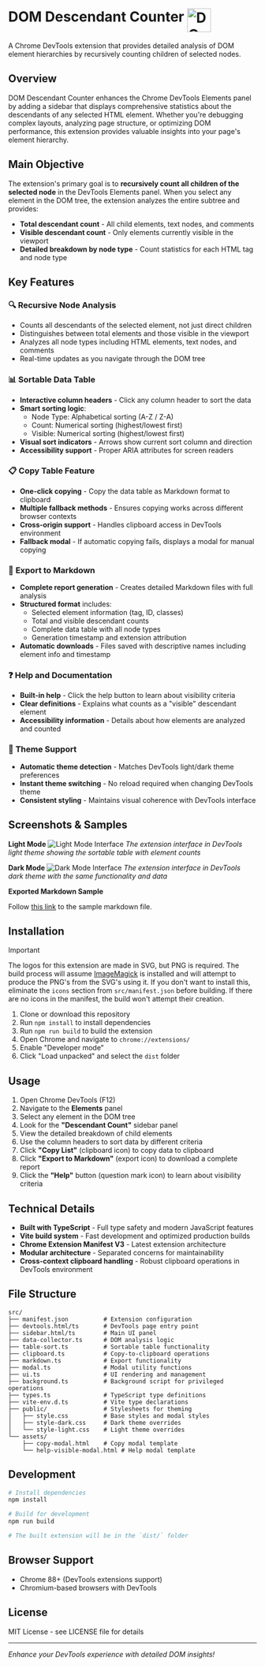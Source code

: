 # DOM Descendant Counter <img src="src/assets/icon48.svg" alt="DOM Descendant Counter Logo" width="48" height="48" align="top">

A Chrome DevTools extension that provides detailed analysis of DOM element hierarchies by recursively counting children of selected nodes.

## Overview

DOM Descendant Counter enhances the Chrome DevTools Elements panel by adding a sidebar that displays comprehensive statistics about the descendants of any selected HTML element. Whether you're debugging complex layouts, analyzing page structure, or optimizing DOM performance, this extension provides valuable insights into your page's element hierarchy.

## Main Objective

The extension's primary goal is to **recursively count all children of the selected node** in the DevTools Elements panel. When you select any element in the DOM tree, the extension analyzes the entire subtree and provides:

- **Total descendant count** - All child elements, text nodes, and comments
- **Visible descendant count** - Only elements currently visible in the viewport  
- **Detailed breakdown by node type** - Count statistics for each HTML tag and node type

## Key Features

### 🔍 **Recursive Node Analysis**
- Counts all descendants of the selected element, not just direct children
- Distinguishes between total elements and those visible in the viewport
- Analyzes all node types including HTML elements, text nodes, and comments
- Real-time updates as you navigate through the DOM tree

### 📊 **Sortable Data Table**
- **Interactive column headers** - Click any column header to sort the data
- **Smart sorting logic**:
  - Node Type: Alphabetical sorting (A-Z / Z-A)
  - Count: Numerical sorting (highest/lowest first)
  - Visible: Numerical sorting (highest/lowest first)
- **Visual sort indicators** - Arrows show current sort column and direction
- **Accessibility support** - Proper ARIA attributes for screen readers

### 📋 **Copy Table Feature**
- **One-click copying** - Copy the data table as Markdown format to clipboard
- **Multiple fallback methods** - Ensures copying works across different browser contexts
- **Cross-origin support** - Handles clipboard access in DevTools environment
- **Fallback modal** - If automatic copying fails, displays a modal for manual copying

### 📁 **Export to Markdown**
- **Complete report generation** - Creates detailed Markdown files with full analysis
- **Structured format** includes:
  - Selected element information (tag, ID, classes)
  - Total and visible descendant counts
  - Complete data table with all node types
  - Generation timestamp and extension attribution
- **Automatic downloads** - Files saved with descriptive names including element info and timestamp

### ❓ **Help and Documentation**
- **Built-in help** - Click the help button to learn about visibility criteria
- **Clear definitions** - Explains what counts as a "visible" descendant element
- **Accessibility information** - Details about how elements are analyzed and counted

### 🎨 **Theme Support**
- **Automatic theme detection** - Matches DevTools light/dark theme preferences
- **Instant theme switching** - No reload required when changing DevTools theme
- **Consistent styling** - Maintains visual coherence with DevTools interface

## Screenshots & Samples

**Light Mode**
![Light Mode Interface](docs/light-mode-screenshot.png)
*The extension interface in DevTools light theme showing the sortable table with element counts*

**Dark Mode**
![Dark Mode Interface](docs/dark-mode-screenshot.png)
*The extension interface in DevTools dark theme with the same functionality and data*

**Exported Markdown Sample**

Follow [this link](docs/export-sample.md) to the sample markdown file.

## Installation

> [!IMPORTANT]
> The logos for this extension are made in SVG, but PNG is required.  The build process will assume [ImageMagick](https://imagemagick.org/) is installed and will attempt to produce the PNG's from the SVG's using it.  If you don't want to install this, eliminate the `icons` section from `src/manifest.json` before building.  If there are no icons in the manifest, the build won't attempt their creation.

1. Clone or download this repository
2. Run `npm install` to install dependencies
3. Run `npm run build` to build the extension
4. Open Chrome and navigate to `chrome://extensions/`
5. Enable "Developer mode" 
6. Click "Load unpacked" and select the `dist` folder

## Usage

1. Open Chrome DevTools (F12)
2. Navigate to the **Elements** panel
3. Select any element in the DOM tree
4. Look for the **"Descendant Count"** sidebar panel
5. View the detailed breakdown of child elements
6. Use the column headers to sort data by different criteria
7. Click **"Copy List"** (clipboard icon) to copy data to clipboard
8. Click **"Export to Markdown"** (export icon) to download a complete report
9. Click the **"Help"** button (question mark icon) to learn about visibility criteria

## Technical Details

- **Built with TypeScript** - Full type safety and modern JavaScript features
- **Vite build system** - Fast development and optimized production builds
- **Chrome Extension Manifest V3** - Latest extension architecture
- **Modular architecture** - Separated concerns for maintainability
- **Cross-context clipboard handling** - Robust clipboard operations in DevTools environment

## File Structure

```
src/
├── manifest.json          # Extension configuration
├── devtools.html/ts       # DevTools page entry point  
├── sidebar.html/ts        # Main UI panel
├── data-collector.ts      # DOM analysis logic
├── table-sort.ts          # Sortable table functionality
├── clipboard.ts           # Copy-to-clipboard operations
├── markdown.ts            # Export functionality
├── modal.ts               # Modal utility functions
├── ui.ts                  # UI rendering and management
├── background.ts          # Background script for privileged operations
├── types.ts               # TypeScript type definitions
├── vite-env.d.ts          # Vite type declarations
├── public/                # Stylesheets for theming
│   ├── style.css          # Base styles and modal styles
│   ├── style-dark.css     # Dark theme overrides
│   └── style-light.css    # Light theme overrides
└── assets/
    ├── copy-modal.html    # Copy modal template
    └── help-visible-modal.html # Help modal template
```

## Development

```bash
# Install dependencies
npm install

# Build for development
npm run build

# The built extension will be in the `dist/` folder
```

## Browser Support

- Chrome 88+ (DevTools extensions support)
- Chromium-based browsers with DevTools

## License

MIT License - see LICENSE file for details

---

*Enhance your DevTools experience with detailed DOM insights!*
